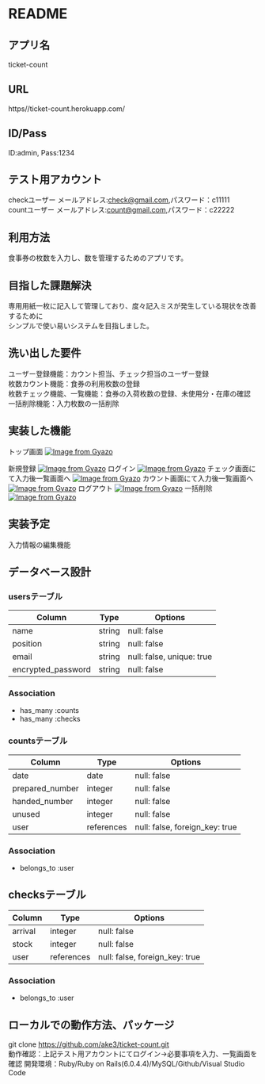 # README

## アプリ名
ticket-count
## URL
https//ticket-count.herokuapp.com/
## ID/Pass
ID:admin, Pass:1234
## テスト用アカウント
checkユーザー  メールアドレス:check@gmail.com,パスワード：c11111  
countユーザー  メールアドレス:count@gmail.com,パスワード：c22222
## 利用方法
食事券の枚数を入力し、数を管理するためのアプリです。
## 目指した課題解決
専用用紙一枚に記入して管理しており、度々記入ミスが発生している現状を改善するために  
シンプルで使い易いシステムを目指しました。
## 洗い出した要件
ユーザー登録機能：カウント担当、チェック担当のユーザー登録  
枚数カウント機能：食券の利用枚数の登録  
枚数チェック機能、一覧機能：食券の入荷枚数の登録、未使用分・在庫の確認
一括削除機能：入力枚数の一括削除
## 実装した機能
トップ画面
[![Image from Gyazo](https://i.gyazo.com/b277a61d0bb5c3c7f577a40c52cf3a34.png)](https://gyazo.com/b277a61d0bb5c3c7f577a40c52cf3a34)

新規登録
[![Image from Gyazo](https://i.gyazo.com/a75140a21e937c1101748b41bb9cbe37.gif)](https://gyazo.com/a75140a21e937c1101748b41bb9cbe37)
ログイン
[![Image from Gyazo](https://i.gyazo.com/39e12973daf7bd28fe3e22f28ea13d4c.gif)](https://gyazo.com/39e12973daf7bd28fe3e22f28ea13d4c)
チェック画面にて入力後一覧画面へ
[![Image from Gyazo](https://i.gyazo.com/82ac430210625fca0077b659c6a8cf16.gif)](https://gyazo.com/82ac430210625fca0077b659c6a8cf16)
カウント画面にて入力後一覧画面へ
[![Image from Gyazo](https://i.gyazo.com/0830482600199cad88bf0a4d90138c32.gif)](https://gyazo.com/0830482600199cad88bf0a4d90138c32)
ログアウト
[![Image from Gyazo](https://i.gyazo.com/77872043ae0393122b8b200affbef09c.gif)](https://gyazo.com/77872043ae0393122b8b200affbef09c)
一括削除
[![Image from Gyazo](https://i.gyazo.com/281f0710bfb012774358f7434f5c0885.gif)](https://gyazo.com/281f0710bfb012774358f7434f5c0885)

## 実装予定
入力情報の編集機能

## データベース設計
### usersテーブル

| Column             | Type   | Options                   |
| ------------------ | ------ | ------------------------- |
| name               | string | null: false               |
| position           | string | null: false               |
| email              | string | null: false, unique: true |
| encrypted_password | string | null: false               |

### Association
- has_many :counts
- has_many :checks

### countsテーブル

| Column           | Type       | Options                        |
| -----------------| ---------- | ------------------------------ |
| date             | date       | null: false                    |
| prepared_number  | integer    | null: false                    |
| handed_number    | integer    | null: false                    |
| unused           | integer    | null: false                    |
| user             | references | null: false, foreign_key: true |

### Association
- belongs_to :user

## checksテーブル

| Column  | Type       | Options                        |
| --------| ---------- | ------------------------------ |
| arrival | integer    | null: false                    |
| stock   | integer    | null: false                    |
| user    | references | null: false, foreign_key: true |

### Association
- belongs_to :user

## ローカルでの動作方法、パッケージ
git clone https://github.com/ake3/ticket-count.git  
動作確認：上記テスト用アカウントにてログイン→必要事項を入力、一覧画面を確認
開発環境：Ruby/Ruby on Rails(6.0.4.4)/MySQL/Github/Visual Studio Code